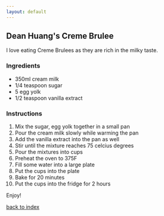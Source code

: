 ```yaml
---
layout: default
---
```


<!---
This is a comment. Note the triple dash to start, but double to end
-->

## Dean Huang's Creme Brulee 

<!---
Put your name or github username somewhere
-->
I love eating Creme Brulees as they are rich in the milky taste. 

### Ingredients
- 350ml cream milk
- 1/4 teaspoon sugar
- 5 egg yolk
- 1/2 teaspoon vanilla extract


### Instructions
1. Mix the sugar, egg yolk together in a small pan
2. Pour the cream milk slowly while warming the pan
3. Add the vanilla extract into the pan as well
4. Stir until the mixture reaches 75 celcius degrees
5. Pour the mixtures into cups
6. Preheat the oven to 375F
7. Fill some water into a large plate
8. Put the cups into the plate 
9. Bake for 20 minutes
10. Put the cups into the fridge for 2 hours

Enjoy!

<!--
Keep this link to return to the index
-->
[back to index](../)
